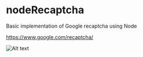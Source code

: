 # nodeRecaptcha
Basic implementation of Google recaptcha using Node

https://www.google.com/recaptcha/

![Alt text](https://github.com/ljsfdcdev/nodeRecaptcha/blob/master/screen1.png)
